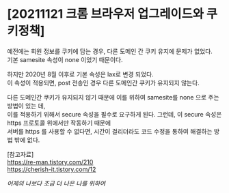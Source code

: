 # [20211121 크롬 브라우저 업그레이드와 쿠키정책]

예전에는 회원 정보를 쿠키에 담는 경우, 다른 도메인 간 쿠키 유지에 문제가 없었다.   
기본 samesite 속성이 none 이었기 때문이다.  
  
하지만 2020년 8월 이후로 기본 속성은 lax로 변경 되었다.  
이 속성이 적용되면, post 전송인 경우 다른 도메인간 쿠키가 유지되지 않는다.  

다른 도메인간 쿠키가 유지되지 않기 때문에 이를 위하여 samesite를 none 으로 주는 방법이 있는 데,  
이를 적용하기 위해서 secure 속성을 필수로 요구하게 된다.
그런데, 이 secure 속성은 https 프로토콜 위에서만 작동하기 때문에   
서버를 https 를 사용할 수 없다면, 시간이 걸리더라도 코드 수정을 통하여 해결하는 방법 밖에 없다.  


[참고자료]  
https://re-man.tistory.com/210  
https://cherish-it.tistory.com/12  


*어제의 나보다 조금 더 나은 나를 위하여*
